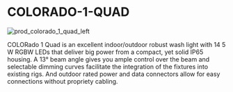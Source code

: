 # COLORADO-1-QUAD




![prod_colorado_1_quad_left]([https://user-images.githubusercontent.com/96065294/178293603-2c3f93f4-35bb-4ef6-a66c-f88dedf4f931.jpg|width=250px])


COLORado 1 Quad is an excellent indoor/outdoor robust wash light with 14 5 W RGBW LEDs that deliver big power from a compact, yet solid IP65 housing. A 13° beam angle gives you ample control over the beam and selectable dimming curves facilitate the integration of the fixtures into existing rigs.  And outdoor rated power and data connectors allow for easy connections without propriety cabling.
